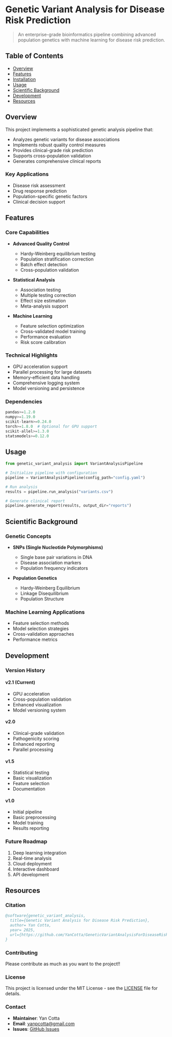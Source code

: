 # Genetic Variant Analysis for Disease Risk Prediction
> An enterprise-grade bioinformatics pipeline combining advanced population genetics with machine learning for disease risk prediction.

## Table of Contents
- [Overview](#overview)
- [Features](#features)
- [Installation](#installation)
- [Usage](#usage)
- [Scientific Background](#scientific-background)
- [Development](#development)
- [Resources](#resources)

## Overview

This project implements a sophisticated genetic analysis pipeline that:
- Analyzes genetic variants for disease associations
- Implements robust quality control measures
- Provides clinical-grade risk prediction
- Supports cross-population validation
- Generates comprehensive clinical reports

### Key Applications
- Disease risk assessment
- Drug response prediction
- Population-specific genetic factors
- Clinical decision support

## Features

### Core Capabilities
- **Advanced Quality Control**
  - Hardy-Weinberg equilibrium testing
  - Population stratification correction
  - Batch effect detection
  - Cross-population validation

- **Statistical Analysis**
  - Association testing
  - Multiple testing correction
  - Effect size estimation
  - Meta-analysis support

- **Machine Learning**
  - Feature selection optimization
  - Cross-validated model training
  - Performance evaluation
  - Risk score calibration

### Technical Highlights
- GPU acceleration support
- Parallel processing for large datasets
- Memory-efficient data handling
- Comprehensive logging system
- Model versioning and persistence

### Dependencies
```python
pandas>=1.2.0
numpy>=1.19.0
scikit-learn>=0.24.0
torch>=1.8.0  # Optional for GPU support
scikit-allel>=1.3.0
statsmodels>=0.12.0
```

## Usage

```python
from genetic_variant_analysis import VariantAnalysisPipeline

# Initialize pipeline with configuration
pipeline = VariantAnalysisPipeline(config_path="config.yaml")

# Run analysis
results = pipeline.run_analysis("variants.csv")

# Generate clinical report
pipeline.generate_report(results, output_dir="reports")
```

## Scientific Background

### Genetic Concepts
- **SNPs (Single Nucleotide Polymorphisms)**
  - Single base pair variations in DNA
  - Disease association markers
  - Population frequency indicators

- **Population Genetics**
  - Hardy-Weinberg Equilibrium
  - Linkage Disequilibrium
  - Population Structure

### Machine Learning Applications
- Feature selection methods
- Model selection strategies
- Cross-validation approaches
- Performance metrics

## Development

### Version History

#### v2.1 (Current)
- GPU acceleration
- Cross-population validation
- Enhanced visualization
- Model versioning system

#### v2.0
- Clinical-grade validation
- Pathogenicity scoring
- Enhanced reporting
- Parallel processing

#### v1.5
- Statistical testing
- Basic visualization
- Feature selection
- Documentation

#### v1.0
- Initial pipeline
- Basic preprocessing
- Model training
- Results reporting

### Future Roadmap
1. Deep learning integration
2. Real-time analysis
3. Cloud deployment
4. Interactive dashboard
5. API development

## Resources

### Citation
```bibtex
@software{genetic_variant_analysis,
  title={Genetic Variant Analysis for Disease Risk Prediction},
  author= Yan Cotta,
  year= 2025,
  url={https://github.com/YanCotta/GeneticVariantAnalysisForDiseaseRiskPrediction}
}
```

### Contributing
Please contribute as much as you want to the project!!

### License
This project is licensed under the MIT License - see the [LICENSE](LICENSE) file for details.

### Contact
- **Maintainer**: Yan Cotta
- **Email**: yanpcotta@gmail.com
- **Issues**: [GitHub Issues](https://github.com/YanCotta/GeneticVariantAnalysisForDiaseaseRiskPrediction/issues)

